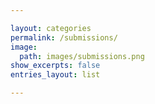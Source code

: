 ```yaml
---

layout: categories
permalink: /submissions/
image:
  path: images/submissions.png
show_excerpts: false
entries_layout: list

---
```


